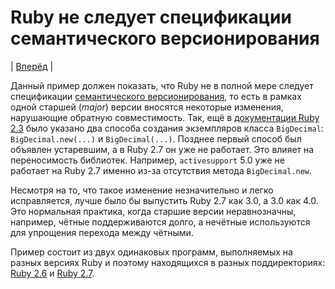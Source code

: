 Ruby не следует спецификации семантического версионирования
===========================================================

| [Вперёд](../ruby2.6) |

Данный пример должен показать, что Ruby не в полной мере следует спецификации
[семантического версионирования](https://semver.org), то есть в рамках одной
старшей (*major*) версии вносятся некоторые изменения, нарушающие обратную
совместимость. Так, ещё в
[документации Ruby 2.3](https://ruby-doc.org/stdlib-2.3.8/libdoc/bigdecimal/rdoc/BigDecimal.html)
было указано два способа создания экземпляров класса `BigDecimal`:
`BigDecimal.new(...)` и `BigDecimal(...)`. Позднее первый способ был объявлен
устаревшим, а в Ruby 2.7 он уже не работает. Это влияет на переносимость
библиотек. Например, `activesupport` 5.0 уже не работает на Ruby 2.7 именно
из-за отсутствия метода `BigDecimal.new`.

Несмотря на то, что такое изменение незначительно и легко исправляется, лучше
было бы выпустить Ruby 2.7 как 3.0, а 3.0 как 4.0. Это нормальная практика,
когда старшие версии неравнозначны, например, чётные поддерживаются долго, а
нечётные используются для упрощения перехода между чётными.

Пример состоит из двух одинаковых программ, выполняемых на разных версиях Ruby
и поэтому находящихся в разных поддиректориях:
[Ruby 2.6](/1-ruby-does-not-follow-semver/ruby2.6) и
[Ruby 2.7](/1-ruby-does-not-follow-semver/ruby2.7).
